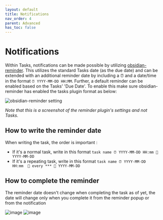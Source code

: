 ```yaml
---
layout: default
title: Notifications
nav_order: 4
parent: Advanced
has_toc: false
---
```


# Notifications

Within Tasks, notifications can be made possible by utilizing [obsidian-reminder](https://github.com/uphy/obsidian-reminder).
This utilizes the standard Tasks date (as the due date) and can be extended with an additional reminder date by including a ⏰ and a date/time in the format `⏰ YYYY-MM-DD HH:MM`.
Further, a default reminder can be enabled based on the Tasks' 'Due Date'.
To enable this make sure obsidian-reminder has enabled the tasks plugin format as below:

![obsidian-reminder setting](https://github.com/schemar/obsidian-tasks/raw/main/resources/screenshots/reminder.png)

*Note that this is a screenshot of the reminder plugin's settings and not Tasks.*
## How to write the reminder date
When writing the task, the order is important :
- If it's a normal task, write in this format `task name ⏰ YYYY-MM-DD HH:mm 📅 YYYY-MM-DD`
- If it's a repeating task, write in this format `task name ⏰ YYYY-MM-DD HH:mm  🔁 every *** 📅 YYYY-MM-DD`
## How to complete the reminder
The reminder date doesn't change when completing the task as of yet, the date will change only when you complete it from the reminder popup or from the notification

![image](https://user-images.githubusercontent.com/38974541/143463881-e4af4b91-426f-48e8-938e-4a1053b06677.png) 
![image](https://user-images.githubusercontent.com/38974541/143464983-542675ae-a467-41c0-aaca-1075c42f8328.png)
